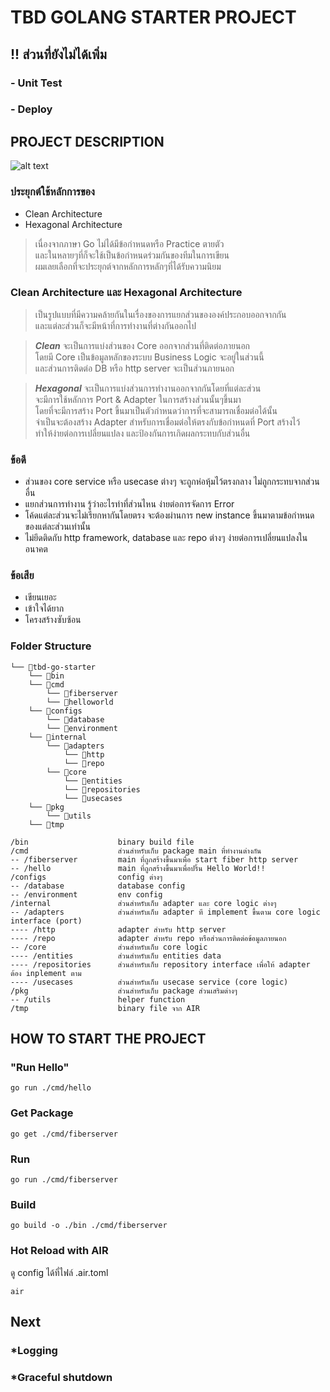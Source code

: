 # TBD GOLANG STARTER PROJECT

## !! ส่วนที่ยังไม่ได้เพิ่ม

### - Unit Test

### - Deploy

## PROJECT DESCRIPTION

![alt text](https://blog.cleancoder.com/uncle-bob/images/2012-08-13-the-clean-architecture/CleanArchitecture.jpg)

### ประยุกต์ใช้หลักการของ

- Clean Architecture
- Hexagonal Architecture

> เนื่องจากภาษา Go ไม่ได้มีข้อกำหนดหรือ Practice ตายตัว\
> และในหลายๆที่ก็จะใช้เป็นข้อกำหนดร่วมกันของทีมในการเขียน\
> ผมเลยเลือกที่จะประยุกต์จากหลักการหลักๆที่ได้รับความนิยม

### Clean Architecture และ Hexagonal Architecture

> เป็นรูปแบบที่มีความคล้ายกันในเรื่องของการแยกส่วนขององค์ประกอบออกจากกัน\
> และแต่ละส่วนก็จะมีหน้าที่การทำงานที่ต่างกันออกไป

> **_Clean_** จะเป็นการแบ่งส่วนของ Core ออกจากส่วนที่ติดต่อภายนอก\
> โดยมี Core เป็นข้อมูลหลักของระบบ Business Logic จะอยู่ในส่วนนี้\
> และส่วนการติดต่อ DB หรือ http server จะเป็นส่วนภายนอก

> **_Hexagonal_** จะเป็นการแบ่งส่วนการทำงานออกจากกันโดยที่แต่ละส่วน\
> จะมีการใช้หลักการ Port & Adapter ในการสร้างส่วนนั้นๆขึ้นมา\
> โดยที่จะมีการสร้าง Port ขึ้นมาเป็นตัวกำหนดว่าการที่จะสามารถเชื่อมต่อได้นั้น\
> จำเป็นจะต้องสร้าง Adapter สำหรับการเชื่อมต่อให้ตรงกับข้อกำหนดที่ Port สร้างไว้\
> ทำให้ง่ายต่อการเปลี่ยนแปลง และป้องกันการเกิดผลกระทบกับส่วนอื่น

### ข้อดี

- ส่วนของ core service หรือ usecase ต่างๆ จะถูกห่อหุ้มไว้ตรงกลาง ไม่ถูกกระทบจากส่วนอื่น
- แยกส่วนการทำงาน รู้ว่าอะไรทำที่ส่วนไหน ง่ายต่อการจัดการ Error
- โค้ดแต่ละส่วนจะไม่เรียกหากันโดยตรง จะต้องผ่านการ new instance ขึ้นมาตามข้อกำหนดของแต่ละส่วนเท่านั้น
- ไม่ยึดติดกับ http framework, database และ repo ต่างๆ ง่ายต่อการเปลี่ยนแปลงในอนาคต

### ข้อเสีย

- เขียนเยอะ
- เข้าใจได้ยาก
- โครงสร้างซับซ้อน

### Folder Structure

```
└── 📁tbd-go-starter
    └── 📁bin
    └── 📁cmd
        └── 📁fiberserver
        └── 📁helloworld
    └── 📁configs
        └── 📁database
        └── 📁environment
    └── 📁internal
        └── 📁adapters
            └── 📁http
            └── 📁repo
        └── 📁core
            └── 📁entities
            └── 📁repositories
            └── 📁usecases
    └── 📁pkg
        └── 📁utils
    └── 📁tmp
```

```
/bin                    binary build file
/cmd                    ส่วนสำหรับเก็บ package main ที่ทำงานต่างกัน
-- /fiberserver         main ที่ถูกสร้างขึ้นมาเพื่อ start fiber http server
-- /hello               main ที่ถูกสร้างขึ้นมาเพื่อปริ้น Hello World!!
/configs                config ต่างๆ
-- /database            database config
-- /environment         env config
/internal               ส่วนสำหรับเก็บ adapter และ core logic ต่างๆ
-- /adapters            ส่วนสำหรับเก็บ adapter ที implement ขึ้นตาม core logic interface (port)
---- /http              adapter สำหรับ http server
---- /repo              adapter สำหรับ repo หรือส่วนการติดต่อข้อมูลภายนอก
-- /core                ส่วนสำหรับเก็บ core logic
---- /entities          ส่วนสำหรับเก็บ entities data
---- /repositories      ส่วนสำหรับเก็บ repository interface เพื่อให้ adapter ต้อง inplement ตาม
---- /usecases          ส่วนสำหรับเก็บ usecase service (core logic)
/pkg                    ส่วนสำหรับเก็บ package ส่วนเสริมต่างๆ
-- /utils               helper function
/tmp                    binary file จาก AIR
```

## HOW TO START THE PROJECT

### "Run Hello"

```
go run ./cmd/hello
```

### Get Package

```
go get ./cmd/fiberserver
```

### Run

```
go run ./cmd/fiberserver
```

### Build

```
go build -o ./bin ./cmd/fiberserver
```

### Hot Reload with AIR

ดู config ได้ที่ไฟล์ .air.toml

```
air
```

## Next

### \*Logging

### \*Graceful shutdown
